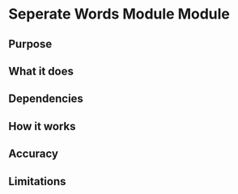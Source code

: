 # Seperate Words Module Module

## Purpose

## What it does

## Dependencies

## How it works

## Accuracy

## Limitations
